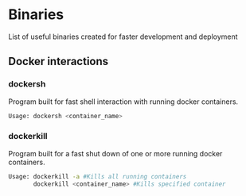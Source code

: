 # Binaries
List of useful binaries created for faster development and deployment

## Docker interactions

### dockersh
Program built for fast shell interaction with running docker containers.

```bash
Usage: dockersh <container_name>
```

### dockerkill
Program built for a fast shut down of one or more running docker containers.

```bash
Usage: dockerkill -a #Kills all running containers
       dockerkill <container_name> #Kills specified container
```

